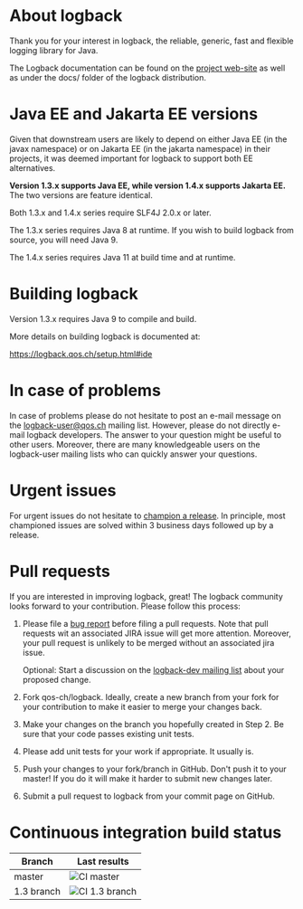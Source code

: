 
# About logback

Thank you for your interest in logback, the reliable, generic, fast
and flexible logging library for Java.

The Logback documentation can be found on the [project
web-site](https://logback.qos.ch/documentation.html) as well as under
the docs/ folder of the logback distribution.

# Java EE and Jakarta EE versions

Given that downstream users are likely to depend on either Java EE (in
the javax namespace) or on Jakarta EE (in the jakarta namespace) in
their projects, it was deemed important for logback to support both EE
alternatives.

**Version 1.3.x supports Java EE, while version 1.4.x supports Jakarta EE.** 
The two versions are feature identical.

Both 1.3.x and 1.4.x series require SLF4J 2.0.x or later.

The 1.3.x series requires Java 8 at runtime. If you wish to build
logback from source, you will need Java 9. 

The 1.4.x series requires Java 11 at build time and at runtime.

# Building logback

Version 1.3.x requires Java 9 to compile and build.

More details on building logback is documented at:

  https://logback.qos.ch/setup.html#ide

# In case of problems

In case of problems please do not hesitate to post an e-mail message
on the logback-user@qos.ch mailing list.  However, please do not
directly e-mail logback developers. The answer to your question might
be useful to other users. Moreover, there are many knowledgeable users
on the logback-user mailing lists who can quickly answer your
questions.

# Urgent issues

For urgent issues do not hesitate to [champion a
release](https://github.com/sponsors/qos-ch/sponsorships?tier_id=77436).
In principle, most championed issues are solved within 3 business days
followed up by a release.

# Pull requests

If you are interested in improving logback, great! The logback community
looks forward to your contribution. Please follow this process:

1. Please file a [bug
   report](https://logback.qos.ch/bugreport.html) before filing a pull requests. 
   Note that pull requests wit an associated JIRA issue will get more attention. 
   Moreover, your pull request is unlikely to be merged without an associated jira issue.
   
   Optional: Start a discussion on the [logback-dev mailing
   list](https://logback.qos.ch/mailinglist.html) about your proposed
   change.

2. Fork qos-ch/logback. Ideally, create a new branch from your fork for
   your contribution to make it easier to merge your changes back.

3. Make your changes on the branch you hopefully created in Step 2. Be
   sure that your code passes existing unit tests.

4. Please add unit tests for your work if appropriate. It usually is.

5. Push your changes to your fork/branch in GitHub. Don't push it to
   your master! If you do it will make it harder to submit new changes
   later.

6. Submit a pull request to logback from your commit page on GitHub.


# Continuous integration build status

| Branch | Last results |
| ------ | -------------|
| master | ![CI master](https://github.com/qos-ch/logback/actions/workflows/main.yml/badge.svg) |
| 1.3 branch | ![CI 1.3 branch](https://github.com/qos-ch/logback/actions/workflows/main.yml/badge.svg?branch=branch_1.3.x) |


